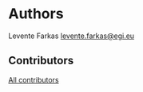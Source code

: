 # Authors

Levente Farkas <levente.farkas@egi.eu>

## Contributors

[All contributors](https://github.com/EGI-Federation/egi-ims-tool/graphs/contributors)
